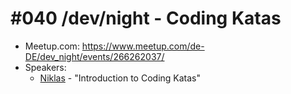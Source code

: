 # #040 /dev/night - Coding Katas

* Meetup.com: https://www.meetup.com/de-DE/dev_night/events/266262037/
* Speakers: 
	* [Niklas](https://twitter.com/niklas_heer) - "Introduction to Coding Katas" 
